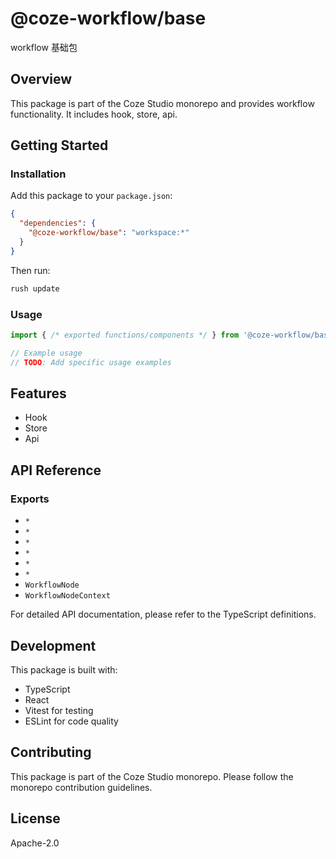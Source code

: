 # @coze-workflow/base

workflow 基础包

## Overview

This package is part of the Coze Studio monorepo and provides workflow functionality. It includes hook, store, api.

## Getting Started

### Installation

Add this package to your `package.json`:

```json
{
  "dependencies": {
    "@coze-workflow/base": "workspace:*"
  }
}
```

Then run:

```bash
rush update
```

### Usage

```typescript
import { /* exported functions/components */ } from '@coze-workflow/base';

// Example usage
// TODO: Add specific usage examples
```

## Features

- Hook
- Store
- Api

## API Reference

### Exports

- `*`
- `*`
- `*`
- `*`
- `*`
- `*`
- `WorkflowNode`
- `WorkflowNodeContext`


For detailed API documentation, please refer to the TypeScript definitions.

## Development

This package is built with:

- TypeScript
- React
- Vitest for testing
- ESLint for code quality

## Contributing

This package is part of the Coze Studio monorepo. Please follow the monorepo contribution guidelines.

## License

Apache-2.0
